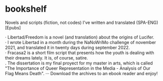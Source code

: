 # bookshelf
Novels and scripts (fiction, not codes) I've written and translated (SPA-ENG) [Epubs]   

· Libertad/Freedom is a novel (and translation) about the origins of Lucifer.  
· I wrote Libertad in a month during the NaNoWriMo challenge of november 2021, and translated it in twenty days during september 2022.  
· Fracasa2 is a short film script that presents how the youth is dealing with their dreams lately. It is, of course, satire.  
. The dissertation is my final proyect for my master in arts, which is called  
       "The Importance of Queer Representation in the Media - Analysis of Our Flag Means Death". 
··· Download the archives to an ebook reader and enjoy! 
